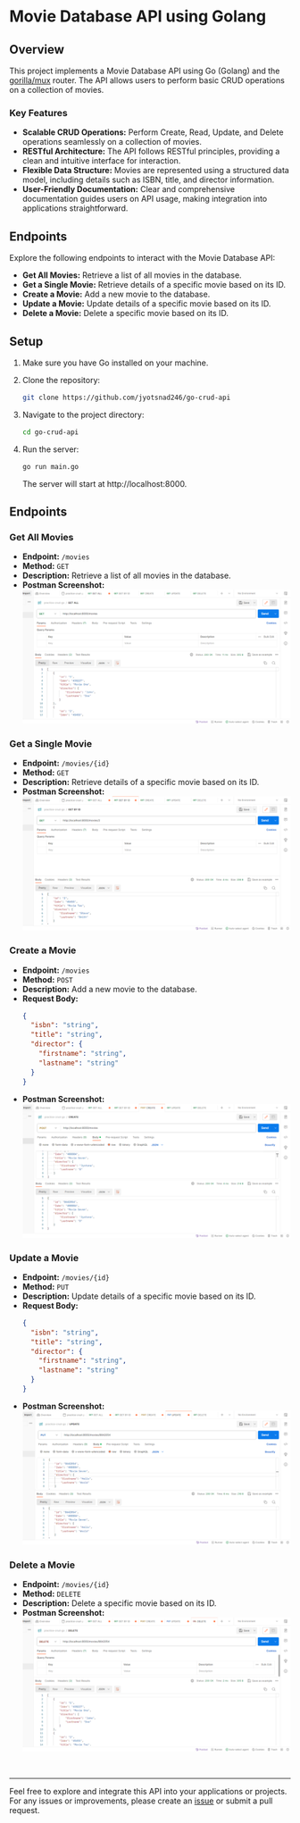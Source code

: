 # Movie Database API using Golang

## Overview

This project implements a Movie Database API using Go (Golang) and the [gorilla/mux](https://github.com/gorilla/mux) router. The API allows users to perform basic CRUD operations on a collection of movies.

### Key Features

- **Scalable CRUD Operations:** Perform Create, Read, Update, and Delete operations seamlessly on a collection of movies.
- **RESTful Architecture:** The API follows RESTful principles, providing a clean and intuitive interface for interaction.
- **Flexible Data Structure:** Movies are represented using a structured data model, including details such as ISBN, title, and director information.
- **User-Friendly Documentation:** Clear and comprehensive documentation guides users on API usage, making integration into applications straightforward.

## Endpoints

Explore the following endpoints to interact with the Movie Database API:

- **Get All Movies:** Retrieve a list of all movies in the database.
- **Get a Single Movie:** Retrieve details of a specific movie based on its ID.
- **Create a Movie:** Add a new movie to the database.
- **Update a Movie:** Update details of a specific movie based on its ID.
- **Delete a Movie:** Delete a specific movie based on its ID.

## Setup

1. Make sure you have Go installed on your machine.
2. Clone the repository:

   ```bash
   git clone https://github.com/jyotsnad246/go-crud-api
   ```

3. Navigate to the project directory:

   ```bash
   cd go-crud-api
   ```

4. Run the server:

   ```bash
   go run main.go
   ```

   The server will start at http://localhost:8000.

## Endpoints

### Get All Movies

- **Endpoint:** `/movies`
- **Method:** `GET`
- **Description:** Retrieve a list of all movies in the database.
- **Postman Screenshot:**
  ![Get All Movies](./images/getall.png)

### Get a Single Movie

- **Endpoint:** `/movies/{id}`
- **Method:** `GET`
- **Description:** Retrieve details of a specific movie based on its ID.
- **Postman Screenshot:**
  ![Get Single Movie](./images/getbyid.png)

### Create a Movie

- **Endpoint:** `/movies`
- **Method:** `POST`
- **Description:** Add a new movie to the database.
- **Request Body:**
  ```json
  {
    "isbn": "string",
    "title": "string",
    "director": {
      "firstname": "string",
      "lastname": "string"
    }
  }
  ```
- **Postman Screenshot:**
  ![Get Single Movie](./images/create.png)

### Update a Movie

- **Endpoint:** `/movies/{id}`
- **Method:** `PUT`
- **Description:** Update details of a specific movie based on its ID.
- **Request Body:**
  ```json
  {
    "isbn": "string",
    "title": "string",
    "director": {
      "firstname": "string",
      "lastname": "string"
    }
  }
  ```
- **Postman Screenshot:**
  ![Get Single Movie](./images/update.png)

### Delete a Movie

- **Endpoint:** `/movies/{id}`
- **Method:** `DELETE`
- **Description:** Delete a specific movie based on its ID.
- **Postman Screenshot:**
  ![Delete Movie](./images/delete.png)

</br>

---

Feel free to explore and integrate this API into your applications or projects. For any issues or improvements, please create an [issue](https://github.com/jyotsnad246/go-crud-api/issues) or submit a pull request.
